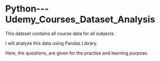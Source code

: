 # Python---Udemy_Courses_Dataset_Analysis

This dataset contains all course data for all subjects.

I will analyze this data using Pandas Library.

Here, the questions, are given for the practise and learning purpose.
